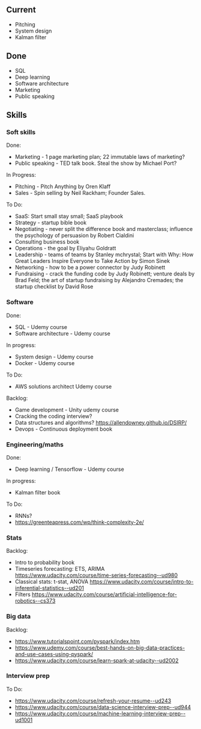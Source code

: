 ## Current
- Pitching
- System design
- Kalman filter

## Done
- SQL
- Deep learning
- Software architecture
- Marketing
- Public speaking


## Skills
### Soft skills
Done:
- Marketing - 1 page marketing plan; 22 immutable laws of marketing?
- Public speaking - TED talk book. Steal the show by Michael Port?

In Progress:
- Pitching - Pitch Anything by Oren Klaff
- Sales - Spin selling by Neil Rackham; Founder Sales.

To Do:
- SaaS: Start small stay small; SaaS playbook
- Strategy - startup bible book
- Negotiating - never split the difference book and masterclass; influence the psychology of persuasion by Robert Cialdini
- Consulting business book
- Operations - the goal by Eliyahu Goldratt
- Leadership - teams of teams by Stanley mchrystal; Start with Why: How Great Leaders Inspire Everyone to Take Action by Simon Sinek
- Networking - how to be a power connector by Judy Robinett
- Fundraising - crack the funding code by Judy Robinett; venture deals by Brad Feld; the art of startup fundraising by Alejandro Cremades; the startup checklist by David Rose

### Software
Done:
- SQL - Udemy course
- Software architecture - Udemy course

In progress:
- System design - Udemy course
- Docker - Udemy course

To Do:
- AWS solutions architect Udemy course

Backlog:
- Game development - Unity udemy course
- Cracking the coding interview?
- Data structures and algorithms? https://allendowney.github.io/DSIRP/
- Devops - Continuous deployment book

### Engineering/maths
Done:
- Deep learning / Tensorflow - Udemy course

In progress:
- Kalman filter book

To Do:
- RNNs?
- https://greenteapress.com/wp/think-complexity-2e/

### Stats
Backlog:
- Intro to probability book
- Timeseries forecasting: ETS, ARIMA https://www.udacity.com/course/time-series-forecasting--ud980
- Classical stats: t-stat, ANOVA https://www.udacity.com/course/intro-to-inferential-statistics--ud201
- Filters https://www.udacity.com/course/artificial-intelligence-for-robotics--cs373

### Big data
Backlog:
- https://www.tutorialspoint.com/pyspark/index.htm
- https://www.udemy.com/course/best-hands-on-big-data-practices-and-use-cases-using-pyspark/
- https://www.udacity.com/course/learn-spark-at-udacity--ud2002

### Interview prep
To Do:
- https://www.udacity.com/course/refresh-your-resume--ud243
- https://www.udacity.com/course/data-science-interview-prep--ud944
- https://www.udacity.com/course/machine-learning-interview-prep--ud1001
